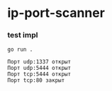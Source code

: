 # ip-port-scanner

### test impl

```
go run .

Порт udp:1337 открыт
Порт udp:5444 открыт
Порт tcp:5444 открыт
Порт tcp:80 закрыт
```
